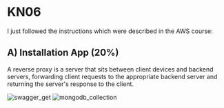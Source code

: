 # KN06

I just followed the instructions which were described in the AWS course:

## A) Installation App (20%)
A reverse proxy is a server that sits between client devices and backend servers, forwarding client requests to the appropriate backend server and returning the server's response to the client.

![swagger_get](https://github.com/user-attachments/assets/c63f492d-2121-4663-887f-e59919aed172)
![mongodb_collection](https://github.com/user-attachments/assets/eb823c9a-7a98-4852-a77e-432f5310a1fc)
